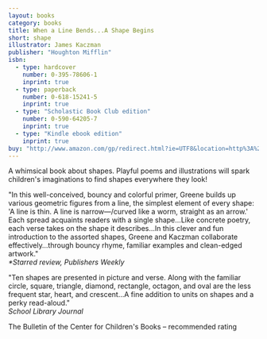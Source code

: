 ```yaml
---
layout: books
category: books
title: When a Line Bends...A Shape Begins
short: shape
illustrator: James Kaczman
publisher: "Houghton Mifflin"
isbn:
  - type: hardcover
    number: 0-395-78606-1
    inprint: true
  - type: paperback
    number: 0-618-15241-5
    inprint: true
  - type: "Scholastic Book Club edition"
    number: 0-590-64205-7
    inprint: true
  - type: "Kindle ebook edition"
    inprint: true
buy: "http://www.amazon.com/gp/redirect.html?ie=UTF8&location=http%3A%2F%2Fwww.amazon.com%2FWhen-Line-Bends-Shape-Begins%2Fdp%2F0618152415%3Fie%3DUTF8%26s%3Dbooks%26qid%3D1207817914%26sr%3D8-21&tag=rhondgowlegre-20&linkCode=ur2&camp=1789&creative=9325"
---
```


A whimsical book about shapes. Playful poems and illustrations will spark children's
imaginations to find shapes everywhere they look!

"In this well-conceived, bouncy and colorful primer, Greene builds up various geometric figures from a line, the simplest element of every shape: 'A line is thin. A line is narrow—/curved like a worm, straight as an arrow.' Each spread acquaints readers with a single shape…Like concrete poetry, each verse takes on the shape it describes…In this clever and fun introduction to the assorted shapes, Greene and Kaczman collaborate effectively…through bouncy rhyme, familiar examples and clean-edged artwork."  
_\*Starred review, Publishers Weekly_

"Ten shapes are presented in picture and verse. Along with the familiar circle, square, triangle, diamond, rectangle, octagon, and oval are the less frequent star, heart, and crescent…A fine addition to units on shapes and a perky read-aloud."  
_School Library Journal_

The Bulletin of the Center for Children's Books – recommended rating